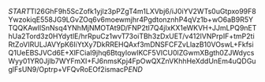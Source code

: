 $START$Tl26GhF9h5ScZofk1yjlz3pPZgT4m1LXVbj6/iJ0iYV2WTs0uGtpxo99F8YwzokiqE558JG9LGvZOq6v6moewmjhr4PgdtonznhP4qVz1b+wO6aB9R5YTQQKAwIlSnNsq4YNhMjNMOTAt9D/FNP2tI7Q4jIxKX1eWKVH+JJmLPQ9nEThUa2Tord3z0HYdytlE/hrRpuCz1wvT73oiTBh3zDxUET/v412lVNPrpIF+tmP2tiRtZoVIRULJAVYpK6IiYtXy7DkRREHQAxf3mDNSFCFZvLlazB10VOswL+FkfsiQ1UeEBSJVCd6E+XlFCiaI9jhq6BtqylowlKCF5VICU0lZGwmXBgth0ZJWdycsWyy01YR0JjIb7WYFmXI+FJ6nmsKpj4FpOwQXZnVKhhHeXddUnEm4uQDGuglFsUN9/Optrp+VFQvRoEOf2ismacP$END$